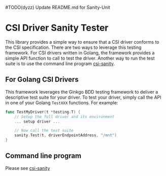 #TODO(dyzz) Update README.md for Sanity-Unit

# CSI Driver Sanity Tester

This library provides a simple way to ensure that a CSI driver conforms to
the CSI specification. There are two ways to leverage this testing framework.
For CSI drivers written in Golang, the framework provides a simple API function
to call to test the driver. Another way to run the test suite is to use the
command line program [csi-sanity](https://github.com/kubernetes-csi/csi-test/tree/master/cmd/csi-sanity).

## For Golang CSI Drivers
This framework leverages the Ginkgo BDD testing framework to deliver a descriptive
test suite for your driver. To test your driver, simply call the API in one of your
Golang `TestXXX` functions. For example:

```go
func TestMyDriver(t *testing.T) {
    // Setup the full driver and its environment
    ... setup driver ...

    // Now call the test suite
    sanity.Test(t, driverEndpointAddress, "/mnt")
}
```

## Command line program
Please see [csi-sanity](https://github.com/kubernetes-csi/csi-test/tree/master/cmd/csi-sanity)
